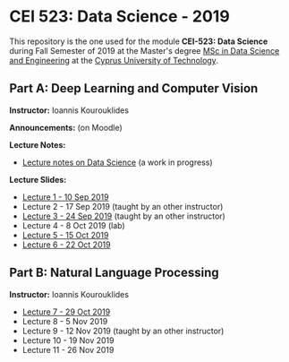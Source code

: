 # CEI 523: Data Science - 2019

This repository is the one used for the module __CEI-523: Data Science__ during Fall Semester of 2019 at the Master's degree [MSc in Data Science and Engineering](https://www.cut.ac.cy/faculties/fet/eecei/module-description/modules-msc-data-science-and-engineering/?languageId=1) at the [Cyprus University of Technology](https://www.cut.ac.cy/).


## Part A: Deep Learning and Computer Vision

__Instructor:__ Ioannis Kourouklides

__Announcements:__ (on Moodle)

__Lecture Notes:__

- [Lecture notes on Data Science](http://bit.ly/ds-lectures) (a work in progress)

__Lecture Slides:__

- [Lecture 1 - 10 Sep 2019](http://bit.ly/2kgOKUl)
- Lecture 2 - 17 Sep 2019 (taught by an other instructor)
- [Lecture 3 - 24 Sep 2019](http://bit.ly/2keBsrc) (taught by an other instructor)
- Lecture 4 - 8 Oct 2019 (lab)
- [Lecture 5 - 15 Oct 2019](http://bit.ly/2kGI8hW)
- [Lecture 6 - 22 Oct 2019](http://bit.ly/2lQL5wU)


## Part B: Natural Language Processing

__Instructor:__ Ioannis Kourouklides

- [Lecture 7 - 29 Oct 2019](http://bit.ly/2MTAMmy)
- Lecture 8 - 5 Nov 2019
- Lecture 9 - 12 Nov 2019 (taught by an other instructor)
- Lecture 10 - 19 Nov 2019
- Lecture 11 - 26 Nov 2019
